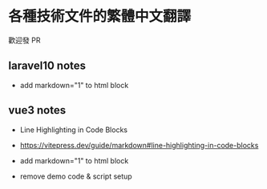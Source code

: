 # 各種技術文件的繁體中文翻譯

歡迎發 PR

## laravel10 notes

- add markdown="1" to html block

## vue3 notes

- Line Highlighting in Code Blocks

- https://vitepress.dev/guide/markdown#line-highlighting-in-code-blocks

- add markdown="1" to html block

- remove demo code & script setup
